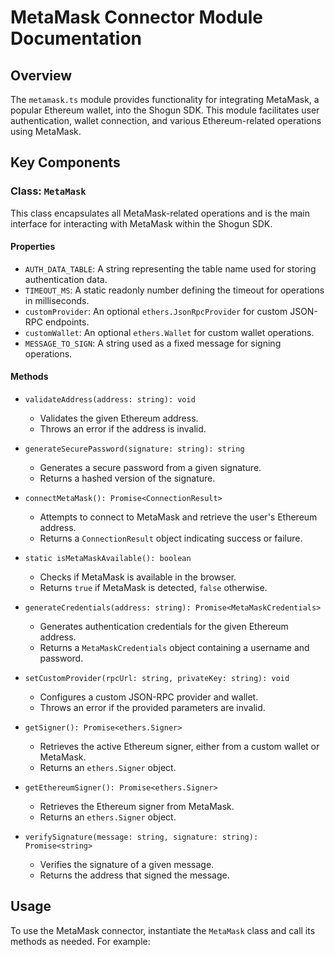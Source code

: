 # MetaMask Connector Module Documentation

## Overview

The `metamask.ts` module provides functionality for integrating MetaMask, a popular Ethereum wallet, into the Shogun SDK. This module facilitates user authentication, wallet connection, and various Ethereum-related operations using MetaMask.

## Key Components

### Class: `MetaMask`

This class encapsulates all MetaMask-related operations and is the main interface for interacting with MetaMask within the Shogun SDK.

#### Properties

- `AUTH_DATA_TABLE`: A string representing the table name used for storing authentication data.
- `TIMEOUT_MS`: A static readonly number defining the timeout for operations in milliseconds.
- `customProvider`: An optional `ethers.JsonRpcProvider` for custom JSON-RPC endpoints.
- `customWallet`: An optional `ethers.Wallet` for custom wallet operations.
- `MESSAGE_TO_SIGN`: A string used as a fixed message for signing operations.

#### Methods

- `validateAddress(address: string): void`
  - Validates the given Ethereum address.
  - Throws an error if the address is invalid.

- `generateSecurePassword(signature: string): string`
  - Generates a secure password from a given signature.
  - Returns a hashed version of the signature.

- `connectMetaMask(): Promise<ConnectionResult>`
  - Attempts to connect to MetaMask and retrieve the user's Ethereum address.
  - Returns a `ConnectionResult` object indicating success or failure.

- `static isMetaMaskAvailable(): boolean`
  - Checks if MetaMask is available in the browser.
  - Returns `true` if MetaMask is detected, `false` otherwise.

- `generateCredentials(address: string): Promise<MetaMaskCredentials>`
  - Generates authentication credentials for the given Ethereum address.
  - Returns a `MetaMaskCredentials` object containing a username and password.

- `setCustomProvider(rpcUrl: string, privateKey: string): void`
  - Configures a custom JSON-RPC provider and wallet.
  - Throws an error if the provided parameters are invalid.

- `getSigner(): Promise<ethers.Signer>`
  - Retrieves the active Ethereum signer, either from a custom wallet or MetaMask.
  - Returns an `ethers.Signer` object.

- `getEthereumSigner(): Promise<ethers.Signer>`
  - Retrieves the Ethereum signer from MetaMask.
  - Returns an `ethers.Signer` object.

- `verifySignature(message: string, signature: string): Promise<string>`
  - Verifies the signature of a given message.
  - Returns the address that signed the message.

## Usage

To use the MetaMask connector, instantiate the `MetaMask` class and call its methods as needed. For example:

```

